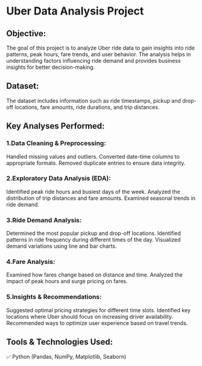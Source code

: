 # Uber Data Analysis Project
## Objective:
The goal of this project is to analyze Uber ride data to gain insights into ride patterns, peak hours, fare trends, and user behavior. The analysis helps in understanding factors influencing ride demand and provides business insights for better decision-making.

## Dataset:
The dataset includes information such as ride timestamps, pickup and drop-off locations, fare amounts, ride durations, and trip distances.

## Key Analyses Performed:

### 1.Data Cleaning & Preprocessing:
Handled missing values and outliers.
Converted date-time columns to appropriate formats.
Removed duplicate entries to ensure data integrity.

### 2.Exploratory Data Analysis (EDA):
Identified peak ride hours and busiest days of the week.
Analyzed the distribution of trip distances and fare amounts.
Examined seasonal trends in ride demand.

### 3.Ride Demand Analysis:
Determined the most popular pickup and drop-off locations.
Identified patterns in ride frequency during different times of the day.
Visualized demand variations using line and bar charts.

### 4.Fare Analysis:
Examined how fares change based on distance and time.
Analyzed the impact of peak hours and surge pricing on fares.

### 5.Insights & Recommendations:
Suggested optimal pricing strategies for different time slots.
Identified key locations where Uber should focus on increasing driver availability.
Recommended ways to optimize user experience based on travel trends.

## Tools & Technologies Used:
✅ Python (Pandas, NumPy, Matplotlib, Seaborn)
